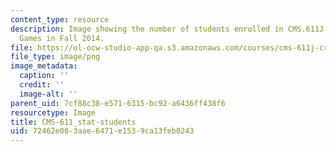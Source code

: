 ```yaml
---
content_type: resource
description: Image showing the number of students enrolled in CMS.611J Creating Video
  Games in Fall 2014.
file: https://ol-ocw-studio-app-qa.s3.amazonaws.com/courses/cms-611j-creating-video-games-fall-2014/72462e003aae6471e1539ca13feb0243_CMS-611_stat-students.png
file_type: image/png
image_metadata:
  caption: ''
  credit: ''
  image-alt: ''
parent_uid: 7cf88c38-e571-6315-bc92-a6436ff438f6
resourcetype: Image
title: CMS-611_stat-students
uid: 72462e00-3aae-6471-e153-9ca13feb0243
---
```

